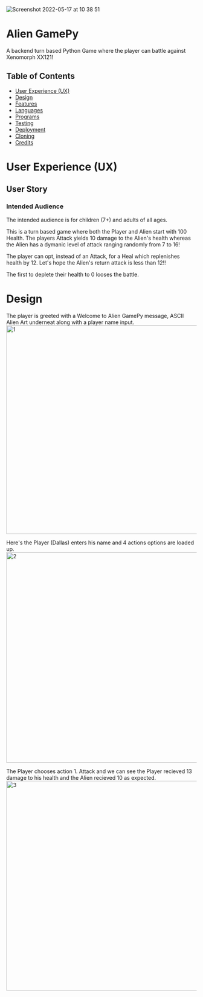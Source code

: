 ![Screenshot 2022-05-17 at 10 38 51](https://user-images.githubusercontent.com/93173575/168781385-45998e52-8785-4e1d-8c7a-cb1c5e1636b4.jpg)


# Alien GamePy

A backend turn based Python Game where the player can battle against Xenomorph XX121!

## Table of Contents

- [User Experience (UX)]()
- [Design]()
- [Features]()
- [Languages]()
- [Programs]()
- [Testing]()
- [Deployment]()
- [Cloning]()
- [Credits]()

# User Experience (UX)

## User Story

### Intended Audience

The intended audience is for children (7+) and adults of all ages. 

This is a turn based game where both the Player and Alien start with 100 Health. The players Attack yields 10 damage to the Alien's health whereas the Alien has a dymanic level of attack ranging randomly from 7 to 16! 

The player can opt, instead of an Attack, for a Heal which replenishes health by 12. Let's hope the Alien's return attack is less than 12!!

The first to deplete their health to 0 looses the battle.

# Design

The player is greeted with a Welcome to Alien GamePy message, ASCII Alien Art underneat along with a player name input.
<img width="550" alt="1" src="https://user-images.githubusercontent.com/93173575/168786948-370d11aa-4ba9-409f-b626-7f5b1cead406.png">

Here's the Player (Dallas) enters his name and 4 actions options are loaded up.
<img width="555" alt="2" src="https://user-images.githubusercontent.com/93173575/168786959-8c3239b1-46b5-4377-8776-24c2e104aeb5.png">

The Player chooses action 1. Attack and we can see the Player recieved 13 damage to his health and the Alien recieved 10 as expected.
<img width="553" alt="3" src="https://user-images.githubusercontent.com/93173575/168786978-daae18cd-2892-4b20-8d41-f2faaffe0f9b.png">



